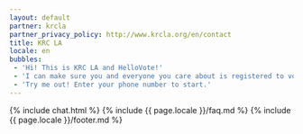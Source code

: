 ```yaml
---
layout: default
partner: krcla
partner_privacy_policy: http://www.krcla.org/en/contact
title: KRC LA
locale: en
bubbles:
 - 'Hi! This is KRC LA and HelloVote!'
 - 'I can make sure you and everyone you care about is registered to vote.'
 - 'Try me out! Enter your phone number to start.'
---
```

{% include chat.html %}
{% include {{ page.locale }}/faq.md %}
{% include {{ page.locale }}/footer.md %}



